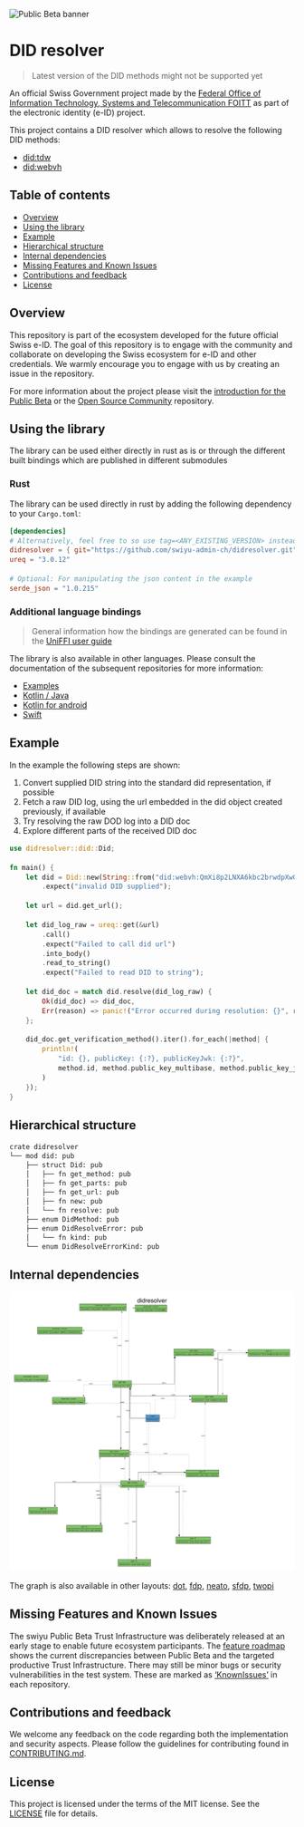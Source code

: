 ![Public Beta banner](https://github.com/swiyu-admin-ch/swiyu-admin-ch.github.io/blob/main/assets/images/github-banner.jpg)

# DID resolver

> Latest version of the DID methods might not be supported yet

An official Swiss Government project made by the [Federal Office of Information Technology, Systems and Telecommunication FOITT](https://www.bit.admin.ch/)
as part of the electronic identity (e-ID) project.

This project contains a DID resolver which allows to resolve the following DID methods:
- [did:tdw](https://identity.foundation/didwebvh/v0.3/#create-register)
- [did:webvh](https://identity.foundation/didwebvh/v1.0/#create-register)

## Table of contents

- [Overview](#overview)
- [Using the library](#using-the-library)
- [Example](#example)
- [Hierarchical structure](#hierarchical-structure)
- [Internal dependencies](#internal-dependencies)
- [Missing Features and Known Issues](#missing-features-and-known-issues)
- [Contributions and feedback](#contributions-and-feedback)
- [License](#license)

## Overview

This repository is part of the ecosystem developed for the future official Swiss e-ID.
The goal of this repository is to engage with the community and collaborate on developing the Swiss ecosystem for e-ID and other credentials.
We warmly encourage you to engage with us by creating an issue in the repository.

For more information about the project please visit the [introduction for the Public Beta](https://www.eid.admin.ch/de/public-beta) or the [Open Source Community](https://github.com/swiyu-admin-ch/community) repository.

## Using the library

The library can be used either directly in rust as is or through the different built bindings which are published in different submodules

### Rust

The library can be used directly in rust by adding the following dependency to your `Cargo.toml`:
````toml
[dependencies]
# Alternatively, feel free to so use tag=<ANY_EXISTING_VERSION> instead of branch="main"
didresolver = { git="https://github.com/swiyu-admin-ch/didresolver.git", branch="main" }
ureq = "3.0.12"

# Optional: For manipulating the json content in the example
serde_json = "1.0.215"
````

### Additional language bindings

> General information how the bindings are generated can be found in the [UniFFI user guide](https://mozilla.github.io/uniffi-rs/latest/)

The library is also available in other languages. Please consult the documentation of the subsequent repositories for more information:
- [Examples](https://github.com/swiyu-admin-ch/didresolver-examples)
- [Kotlin / Java](https://github.com/swiyu-admin-ch/didresolver-kotlin)
- [Kotlin for android](https://github.com/swiyu-admin-ch/didresolver-kotlin-android)
- [Swift](https://github.com/swiyu-admin-ch/didresolver-swift)

## Example

In the example the following steps are shown:
1. Convert supplied DID string into the standard did representation, if possible
2. Fetch a raw DID log, using the url embedded in the did object created previously, if available 
3. Try resolving the raw DOD log into a DID doc
4. Explore different parts of the received DID doc
```rust
use didresolver::did::Did;

fn main() {
    let did = Did::new(String::from("did:webvh:QmXi8p2LNXA6kbc2brwdpXwGETHCrPoFk15yPbLaAu27Pj:gist.githubusercontent.com:vst-bit:20c3f59d8179e324a6e29aef45240db4:raw:7870280f80dfcfb7459ee1488df4ab33f2bcf709"))
        .expect("invalid DID supplied");

    let url = did.get_url();

    let did_log_raw = ureq::get(&url)
        .call()
        .expect("Failed to call did url")
        .into_body()
        .read_to_string()
        .expect("Failed to read DID to string");

    let did_doc = match did.resolve(did_log_raw) {
        Ok(did_doc) => did_doc,
        Err(reason) => panic!("Error occurred during resolution: {}", reason),
    };

    did_doc.get_verification_method().iter().for_each(|method| {
        println!(
            "id: {}, publicKey: {:?}, publicKeyJwk: {:?}",
            method.id, method.public_key_multibase, method.public_key_jwk
        )
    });
}
```

## Hierarchical structure

```text
crate didresolver
└── mod did: pub
    ├── struct Did: pub
    │   ├── fn get_method: pub
    │   ├── fn get_parts: pub
    │   ├── fn get_url: pub
    │   ├── fn new: pub
    │   └── fn resolve: pub
    ├── enum DidMethod: pub
    ├── enum DidResolveError: pub
    │   └── fn kind: pub
    └── enum DidResolveErrorKind: pub
```

## Internal dependencies

![Dependencies](/images/dependencies.png)

The graph is also available in other layouts: [dot](/images/dependencies-dot.png), [fdp](/images/dependencies-fdp.png), [neato](/images/dependencies-neato.png), [sfdp](/images/dependencies-sfdp.png), [twopi](/images/dependencies-twopi.png)  

## Missing Features and Known Issues

The swiyu Public Beta Trust Infrastructure was deliberately released at an early stage to enable future ecosystem participants. The [feature roadmap](https://github.com/orgs/swiyu-admin-ch/projects/1/views/7) shows the current discrepancies between Public Beta and the targeted productive Trust Infrastructure. There may still be minor bugs or security vulnerabilities in the test system. These are marked as [‘KnownIssues’](../../issues) in each repository.

## Contributions and feedback

We welcome any feedback on the code regarding both the implementation and security aspects. Please follow the guidelines for contributing found in [CONTRIBUTING.md](./CONTRIBUTING.md).

## License

This project is licensed under the terms of the MIT license. See the [LICENSE](LICENSE.md) file for details.
